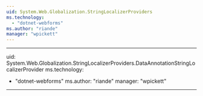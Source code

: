 ```yaml
---
uid: System.Web.Globalization.StringLocalizerProviders
ms.technology: 
  - "dotnet-webforms"
ms.author: "riande"
manager: "wpickett"
---
```


---
uid: System.Web.Globalization.StringLocalizerProviders.DataAnnotationStringLocalizerProvider
ms.technology: 
  - "dotnet-webforms"
ms.author: "riande"
manager: "wpickett"
---
